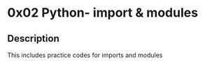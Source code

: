 # 0x02 Python- import & modules

## Description
This includes practice codes for imports and modules
